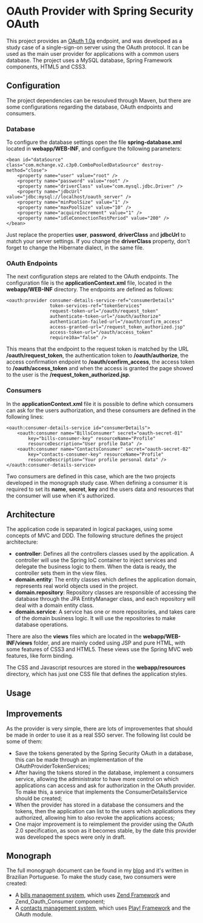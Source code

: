 # OAuth Provider with Spring Security OAuth
This project provides an [OAuth 1.0a](http://tools.ietf.org/html/rfc5849) endpoint, and was developed as a study case of a single-sign-on server using the OAuth protocol. It can be used as the main user provider for applications with a common users database. The project uses a MySQL database, Spring Framework components, HTML5 and CSS3.

## Configuration
The project dependencies can be resoulved through Maven, but there are some configurations regarding the database, OAuth endpoints and consumers.

### Database
To configure the database settings open the file **spring-database.xml** located in **webapp/WEB-INF**, and configure the following parameters:

	<bean id="dataSource" class="com.mchange.v2.c3p0.ComboPooledDataSource" destroy-method="close">
		<property name="user" value="root" />
		<property name="password" value="root" />
		<property name="driverClass" value="com.mysql.jdbc.Driver" />
		<property name="jdbcUrl" value="jdbc:mysql://localhost/oauth_server" />
		<property name="minPoolSize" value="1" />
		<property name="maxPoolSize" value="10" />
		<property name="acquireIncrement" value="1" />
		<property name="idleConnectionTestPeriod" value="200" />
	</bean>

Just replace the properties **user**, **password**, **driverClass** and **jdbcUrl** to match your server settings. If you change the **driverClass** property, don't forget to change the Hibernate dialect, in the same file.

### OAuth Endpoints
The next configuration steps are related to the OAuth endpoints. The configuration file is the **applicationContext.xml** file, located in the **webapp/WEB-INF** directory. The endpoints are defined as follows:

	<oauth:provider consumer-details-service-ref="consumerDetails" 
					token-services-ref="tokenServices" 
					request-token-url="/oauth/request_token"
					authenticate-token-url="/oauth/authorize" 
					authentication-failed-url="/oauth/confirm_access" 
					access-granted-url="/request_token_authorized.jsp" 
					access-token-url="/oauth/access_token"
					require10a="false" />

This means that the endpoint to the request token is matched by the URL **/oauth/request_token**, the authentication token to **/oauth/authorize**, the access confirmation endpoint to **/oauth/confirm_access**, the access token to **/oauth/access_token** and when the access is granted the page showed to the user is the **/request_token_authorized.jsp**. 

### Consumers
In the **applicationContext.xml** file it is possible to define which consumers can ask for the users authorization, and these consumers are defined in the following lines:

	<oauth:consumer-details-service id="consumerDetails">
		<oauth:consumer name="BillsConsumer" secret="oauth-secret-01" 
			key="bills-consumer-key" resourceName="Profile" 
			resourceDescription="User profile Data" />
		<oauth:consumer name="ContactsConsumer" secret="oauth-secret-02" 
			key="contacts-consumer-key" resourceName="Profile" 
			resourceDescription="Your profile personal data" />
	</oauth:consumer-details-service>

Two consumers are defined in this case, which are the two projects developed in the monograph study case. When defining a consumer it is required to set its **name**, **secret**, **key** and the users data and resources that the consumer will use when it's authorized.

## Architecture

The application code is separated in logical packages, using some concepts of MVC and DDD. The following structure defines the project architecture:

* **controller**: Defines all the controllers classes used by the application. A controller will use the Spring IoC container to inject services and delegate the business logic to them. When the data is ready, the controller sets them in the view files.
* **domain.entity**: The entity classes which defines the application domain, represents real world objects used in the project.
* **domain.repository**: Repository classes are responsible of accessing the database through the JPA EntityManager class, and each repository will deal with a domain entity class.
* **domain.service**: A service has one or more repositories, and takes care of the domain business logic. It will use the repositories to make database operations.

There are also the **views** files which are located in the **webapp/WEB-INF/views** folder, and are mainly coded using JSP and pure HTML, with some features of CSS3 and HTML5. These views use the Spring MVC web features, like form binding.

The CSS and Javascript resources are stored in the **webapp/resources** directory, which has just one CSS file that defines the application styles.

## Usage

## Improvements
As the provider is very simple, there are lots of improvementes that should be made in order to use it as a real SSO server. The following list could be some of them:

* Save the tokens generated by the Spring Security OAuth in a database, this can be made through an implementation of the OAuthProviderTokenServices;
* After having the tokens stored in the database, implement a consumers service, allowing the administrator to have more control on which applications can access and ask for authorization in the OAuth provider. To make this, a service that implements the ConsumerDetailsService should be created;
* When the provider has stored in a database the consumers and the tokens, then the application can list to the users which applications they authorized, allowing him to also revoke the applications access;
* One major improvement is to reimplement the provider using the OAuth 2.0 specification, as soon as it becomes stable, by the date this provider was developed the specs were only in draft.

## Monograph
The full monograph document can be found in my [blog](http://fernandomantoan.com/monografia-2/estudo-de-caso-de-uma-estrutura-de-autenticacao-unica-utilizando-o-protocolo-oauth/) and it's written in Brazilian Portuguese. To make the study case, two consumers were created:

* A [bills management system](https://github.com/fernandomantoan/oauth-consumer-sample-zf), which uses [Zend Framework](http://framework.zend.com) and Zend_Oauth_Consumer component;
* A [contacts management system](https://github.com/fernandomantoan/oauth-consumer-sample-play), which uses [Play! Framework](http://www.playframework.org) and the OAuth module.
